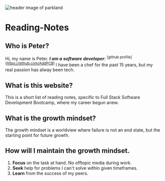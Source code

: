 ![header image of parkland](https://media.discordapp.net/attachments/914902361246416966/915747141023068180/unknown.png)
# Reading-Notes

## Who is Peter?
Hi, my name is Peter. 
***I am a software developer***: <sup>[github profile] (https://github.com/AddPCB) </sup>
I have been a chef for the past 15 years, but my real passion has alway been tech.

## What is this website?
This is a short list of reading notes, specific to Full Stack Software Development Bootcamp, where my career begun anew.

## What is the growth mindset?
The growth mindset is a worldview where failure is not an end state, but the starting point for future growth.

## How will I maintain the growth mindset.
1. **Focus** on the task at hand. No offtopic media during work.
2. **Seek** help for problems I can't solve within given timeframes.
3. **Learn** from the success of my peers.

